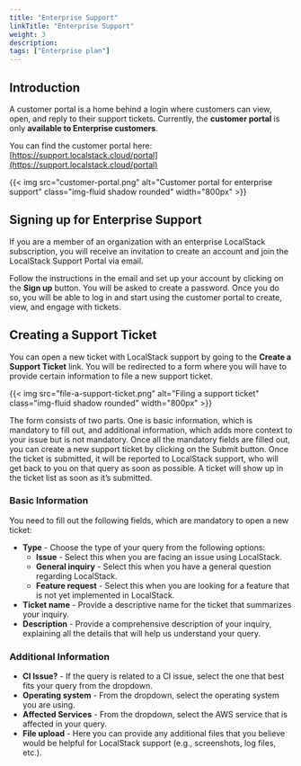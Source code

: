 ```yaml
---
title: "Enterprise Support"
linkTitle: "Enterprise Support"
weight: 3
description:
tags: ["Enterprise plan"]
---
```


## Introduction

A customer portal is a home behind a login where customers can view, open, and reply to their support tickets.
Currently, the **customer portal** is only **available to Enterprise customers**.

You can find the customer portal here: [https://support.localstack.cloud/portal](https://support.localstack.cloud/portal)

<p>
{{< img src="customer-portal.png" alt="Customer portal for enterprise support" class="img-fluid shadow rounded" width="800px" >}}
</p>

## Signing up for Enterprise Support

If you are a member of an organization with an enterprise LocalStack subscription, you will receive an invitation to create an account and join the LocalStack Support Portal via email.

Follow the instructions in the email and set up your account by clicking on the **Sign up** button.
You will be asked to create a password.
Once you do so, you will be able to log in and start using the customer portal to create, view, and engage with tickets.

## Creating a Support Ticket

You can open a new ticket with LocalStack support by going to the **Create a Support Ticket** link.
You will be redirected to a form where you will have to provide certain information to file a new support ticket.

<p>
{{< img src="file-a-support-ticket.png" alt="Filing a support ticket" class="img-fluid shadow rounded" width="800px" >}}
</p>

The form consists of two parts.
One is basic information, which is mandatory to fill out, and additional information, which adds more context to your issue but is not mandatory.
Once all the mandatory fields are filled out, you can create a new support ticket by clicking on the Submit button.
Once the ticket is submitted, it will be reported to LocalStack support, who will get back to you on that query as soon as possible.
A ticket will show up in the ticket list as soon as it’s submitted.

### Basic Information

You need to fill out the following fields, which are mandatory to open a new ticket:

- **Type** - Choose the type of your query from the following options:
  - **Issue** - Select this when you are facing an issue using LocalStack.
  - **General inquiry** - Select this when you have a general question regarding LocalStack.
  - **Feature request** - Select this when you are looking for a feature that is not yet implemented in LocalStack.
- **Ticket name** - Provide a descriptive name for the ticket that summarizes your inquiry.
- **Description** - Provide a comprehensive description of your inquiry, explaining all the details that will help us understand your query.

### Additional Information

- **CI Issue?** - If the query is related to a CI issue, select the one that best fits your query from the dropdown.
- **Operating system** - From the dropdown, select the operating system you are using.
- **Affected Services** - From the dropdown, select the AWS service that is affected in your query.
- **File upload** - Here you can provide any additional files that you believe would be helpful for LocalStack support (e.g., screenshots, log files, etc.).
